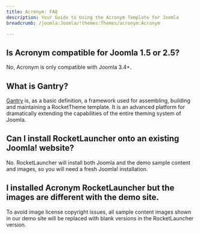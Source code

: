 ```yaml
---
title: Acronym: FAQ
description: Your Guide to Using the Acronym Template for Joomla
breadcrumb: /joomla:Joomla/!themes:Themes/acronym:Acronym

---
```


## Is Acronym compatible for Joomla 1.5 or 2.5?

No, Acronym is only compatible with Joomla 3.4+.

## What is Gantry?

[Gantry][gantry] is, as a basic definition, a framework used for assembling, building and maintaining a RocketTheme template. It is an advanced platform for dramatically extending the capabilities of the entire theming system of Joomla.

## Can I install RocketLauncher onto an existing Joomla! website?

No. RocketLauncher will install both Joomla and the demo sample content and images, so you will need a fresh Joomla! installation.

## I installed Acronym RocketLauncher but the images are different with the demo site.

To avoid image license copyright issues, all sample content images shown in our demo site will be replaced with blank versions in the RocketLauncher version.

[gantry]: http://gantry.org/
[forum]: http://www.rockettheme.com/forum/joomla-template-acronym
[roksprocket]: http://www.rockettheme.com/joomla/extensions/roksprocket